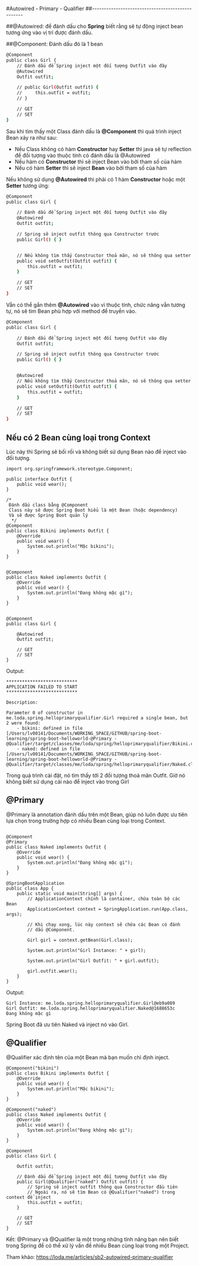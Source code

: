 #Autowired - Primary - Qualifier
##-------------------------------------------------

##@Autowired: 
để đánh dấu cho **Spring** biết rằng sẽ tự động inject bean tương ứng vào vị trí được đánh dấu.

##@Component:
Đánh dấu đó là 1 bean

```sh
@Component
public class Girl {
    // Đánh dấu để Spring inject một đối tượng Outfit vào đây
    @Autowired
    Outfit outfit;

    // public Girl(Outfit outfit) {
    //     this.outfit = outfit;
    // }

    // GET
    // SET
}
```

Sau khi tìm thấy một Class đánh dấu là **@Component** thì quá trình inject Bean xảy ra như sau:

- Nếu Class không có hàm **Constructor** hay **Setter** thì java sẽ tự reflection để đối tượng  vào thuộc tính có đánh dấu là @Autowired
- Nếu hàm có **Constructor** thì sẽ inject Bean vào bởi tham số của hàm
- Nếu có hàm **Setter** thì sẽ inject **Bean** vào bởi tham số của hàm

Nếu không sử dụng **@Autowired** thì phải có 1 hàm **Constructor** hoặc một **Setter** tương ứng:

```sh
@Component
public class Girl {

    // Đánh dấu để Spring inject một đối tượng Outfit vào đây
    @Autowired
    Outfit outfit;

    // Spring sẽ inject outfit thông qua Constructor trước
    public Girl() { }


    // Nếu không tìm thấy Constructor thoả mãn, nó sẽ thông qua setter
    public void setOutfit(Outfit outfit) {
        this.outfit = outfit;
    }

    // GET
    // SET
}
```

Vẫn có thể gắn thêm **@Autowired** vào vì thuộc tính, chức năng vẫn tương tự, nó sẽ tìm Bean phù hợp với method để truyền vào.

```sh
@Component
public class Girl {

    // Đánh dấu để Spring inject một đối tượng Outfit vào đây
    Outfit outfit;

    // Spring sẽ inject outfit thông qua Constructor trước
    public Girl() { }


    @Autowired
    // Nếu không tìm thấy Constructor thoả mãn, nó sẽ thông qua setter
    public void setOutfit(Outfit outfit) {
        this.outfit = outfit;
    }

    // GET
    // SET
}
```

## Nếu có 2 Bean cùng loại trong Context
Lúc này thì Spring sẽ bối rối và không biết sử dụng Bean nào để inject vào đối tượng.

```
import org.springframework.stereotype.Component;

public interface Outfit {
    public void wear();
}

/*
 Đánh dấu class bằng @Component
 Class này sẽ được Spring Boot hiểu là một Bean (hoặc dependency)
 Và sẽ được Spring Boot quản lý
  */
@Component
public class Bikini implements Outfit {
    @Override
    public void wear() {
        System.out.println("Mặc bikini");
    }
}


@Component
public class Naked implements Outfit {
    @Override
    public void wear() {
        System.out.println("Đang không mặc gì");
    }
}
```

```

@Component
public class Girl {

    @Autowired
    Outfit outfit;

    // GET
    // SET
}
```

Output:
```
***************************
APPLICATION FAILED TO START
***************************

Description:

Parameter 0 of constructor in me.loda.spring.helloprimaryqualifier.Girl required a single bean, but 2 were found:
	- bikini: defined in file [/Users/lv00141/Documents/WORKING_SPACE/GITHUB/spring-boot-learning/spring-boot-helloworld-@Primary - @Qualifier/target/classes/me/loda/spring/helloprimaryqualifier/Bikini.class]
	- naked: defined in file [/Users/lv00141/Documents/WORKING_SPACE/GITHUB/spring-boot-learning/spring-boot-helloworld-@Primary - @Qualifier/target/classes/me/loda/spring/helloprimaryqualifier/Naked.class]
```

Trong quá trình cài đặt, nó tìm thấy tới 2 đối tượng thoả mãn Outfit. Giờ nó không biết sử dụng cái nào để inject vào trong Girl

## @Primary
@Primary là annotation đánh dấu trên một Bean, giúp nó luôn được ưu tiên lựa chọn trong trường hợp có nhiều Bean cùng loại trong Context.

```

@Component
@Primary
public class Naked implements Outfit {
    @Override
    public void wear() {
        System.out.println("Đang không mặc gì");
    }
}
```

```
@SpringBootApplication
public class App {
    public static void main(String[] args) {
        // ApplicationContext chính là container, chứa toàn bộ các Bean
        ApplicationContext context = SpringApplication.run(App.class, args);

        // Khi chạy xong, lúc này context sẽ chứa các Bean có đánh
        // dấu @Component.

        Girl girl = context.getBean(Girl.class);

        System.out.println("Girl Instance: " + girl);

        System.out.println("Girl Outfit: " + girl.outfit);

        girl.outfit.wear();
    }
}
```
Output:
```
Girl Instance: me.loda.spring.helloprimaryqualifier.Girl@eb9a089
Girl Outfit: me.loda.spring.helloprimaryqualifier.Naked@1688653c
Đang không mặc gì
```

Spring Boot đã ưu tiên Naked và inject nó vào Girl.

## @Qualifier
@Qualifier xác định tên của một Bean mà bạn muốn chỉ định inject.

```
@Component("bikini")
public class Bikini implements Outfit {
    @Override
    public void wear() {
        System.out.println("Mặc bikini");
    }
}

@Component("naked")
public class Naked implements Outfit {
    @Override
    public void wear() {
        System.out.println("Đang không mặc gì");
    }
}

@Component
public class Girl {

    Outfit outfit;

    // Đánh dấu để Spring inject một đối tượng Outfit vào đây
    public Girl(@Qualifier("naked") Outfit outfit) {
        // Spring sẽ inject outfit thông qua Constructor đầu tiên
        // Ngoài ra, nó sẽ tìm Bean có @Qualifier("naked") trong context để ịnject
        this.outfit = outfit;
    }

    // GET
    // SET
}
```
Kết: 
@Primary và @Qualifier là một trong những tính năng bạn nên biết trong Spring để có thể xử lý vấn đề nhiều Bean cùng loại trong một Project.

Tham khảo:
https://loda.me/articles/sb2-autowired-primary-qualifier
